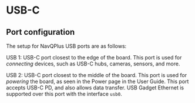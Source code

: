 # USB-C

## Port configuration

The setup for NavQPlus USB ports are as follows:

USB 1: USB-C port closest to the edge of the board. This port is used for _connecting_ devices, such as USB-C hubs, cameras, sensors, and more.

USB 2: USB-C port closest to the middle of the board. This port is used for _powering_ the board, as seen in the Power page in the User Guide. This port accepts USB-C PD, and also allows data transfer. USB Gadget Ethernet is supported over this port with the interface `usb0`.
